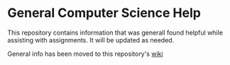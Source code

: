 # General Computer Science Help
This repository contains information that was generall found helpful while 
assisting with assignments. It will be updated as needed.

General info has been moved to this repository's [wiki](https://github.com/Jonathan-Chandra/help-me/wiki)
